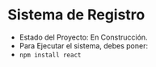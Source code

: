 <h1> Sistema de Registro  </h1>

- Estado del Proyecto:  En Construcción.
- Para Ejecutar el sistema, debes poner:
- ```npm install react```
